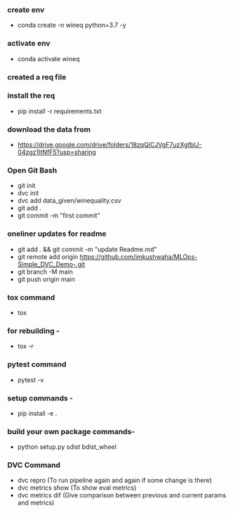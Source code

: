 ### create env

- conda create -n wineq python=3.7 -y

### activate env

- conda activate wineq

### created a req file

### install the req

- pip install -r requirements.txt

### download the data from

- https://drive.google.com/drive/folders/18zqQiCJVgF7uzXgfbIJ-04zgz1ItNfF5?usp=sharing

### Open Git Bash

- git init
- dvc init 
- dvc add data_given/winequality.csv
- git add .
- git commit -m "first commit"

### oneliner updates for readme

- git add . && git commit -m "update Readme.md"
- git remote add origin https://github.com/imkushwaha/MLOps-Simple_DVC_Demo-.git
- git branch -M main
- git push origin main

### tox command

- tox

### for rebuilding -
- tox -r 

### pytest command

- pytest -v

### setup commands -

- pip install -e .

### build your own package commands-

- python setup.py sdist bdist_wheel


### DVC Command

- dvc repro (To run pipeline again and again if some change is there)
- dvc metrics show (To show eval metrics)
- dvc metrics dif (Give comparison between previous and current params and metrics)
